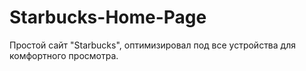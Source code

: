 # Starbucks-Home-Page

Простой сайт "Starbucks", оптимизировал под все устройства для комфортного просмотра.
